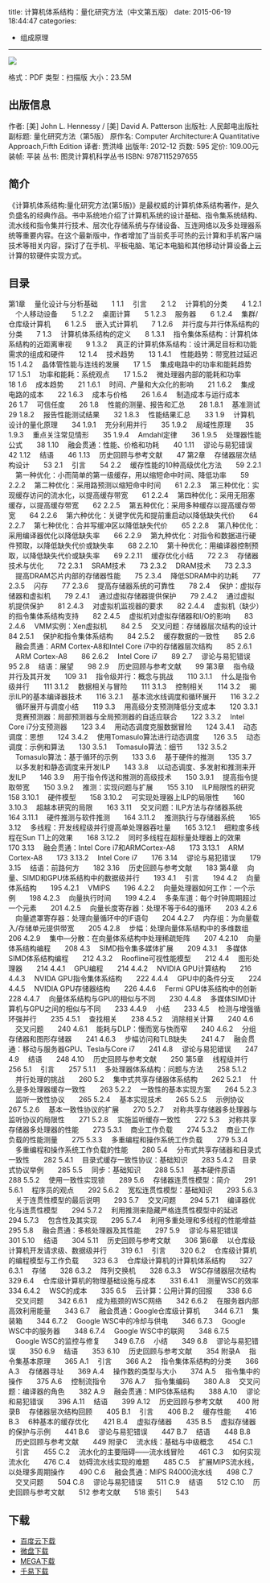 title: 计算机体系结构：量化研究方法（中文第五版）
date: 2015-06-19 18:44:47
categories:
  - 组成原理
---

![](http://img3.douban.com/lpic/s24869024.jpg)

格式：PDF
类型：扫描版
大小：23.5M

<!--more-->

## 出版信息 ##

作者: [美] John L. Hennessy / [美] David A. Patterson 
出版社: 人民邮电出版社
副标题: 量化研究方法（第5版）
原作名: Computer Architecture:A Quantitative Approach,Fifth Edition
译者: 贾洪峰 
出版年: 2012-12
页数: 595
定价: 109.00元
装帧: 平装
丛书: 图灵计算机科学丛书
ISBN: 9787115297655

## 简介 ##

《计算机体系结构:量化研究方法(第5版)》是最权威的计算机体系结构著作，是久负盛名的经典作品。书中系统地介绍了计算机系统的设计基础、指令集系统结构、流水线和指令集并行技术、层次化存储系统与存储设备、互连网络以及多处理器系统等重要内容。在这个最新版中，作者增加了当前炙手可热的云计算和手机客户端技术等相关内容，探讨了在手机、平板电脑、笔记本电脑和其他移动计算设备上云计算的软硬件实现方式。

## 目录 ##

第1章 　量化设计与分析基础　　1
1.1 　引言　　2
1.2 　计算机的分类　　4
1.2.1 　个人移动设备　　5
1.2.2 　桌面计算　　5
1.2.3 　服务器　　6
1.2.4 　集群/仓库级计算机　　6
1.2.5 　嵌入式计算机　　7
1.2.6 　并行度与并行体系结构的分类　　7
1.3 　计算机体系结构的定义　　8
1.3.1 　指令集体系结构：计算机体系结构的近距离审视　　9
1.3.2 　真正的计算机体系结构：设计满足目标和功能需求的组成和硬件　　12
1.4 　技术趋势　　13
1.4.1 　性能趋势：带宽胜过延迟　　15
1.4.2 　晶体管性能与连线的发展　　17
1.5 　集成电路中的功率和能耗趋势　　17
1.5.1 　功率和能耗：系统观点　　17
1.5.2 　微处理器内部的能耗和功率　　18
1.6 　成本趋势　　21
1.6.1 　时间、产量和大众化的影响　　21
1.6.2 　集成电路的成本　　22
1.6.3 　成本与价格　　26
1.6.4 　制造成本与运行成本　　26
1.7 　可信任度　　26
1.8 　性能的测量、报告和汇总　　28
1.8.1 　基准测试　　29
1.8.2 　报告性能测试结果　　32
1.8.3 　性能结果汇总　　33
1.9 　计算机设计的量化原理　　34
1.9.1 　充分利用并行　　35
1.9.2 　局域性原理　　35
1.9.3 　重点关注常见情形　　35
1.9.4 　Amdahl定律　　36
1.9.5 　处理器性能公式　　38
1.10 　融会贯通：性能、价格和功耗　　40
1.11 　谬论与易犯错误　　42
1.12 　结语　　46
1.13 　历史回顾与参考文献　　47
第2章 　存储器层次结构设计　　53
2.1 　引言　　54
2.2 　缓存性能的10种高级优化方法　　59
2.2.1 　第一种优化：小而简单的第一级缓存，用以缩短命中时间、降低功率　　59
2.2.2 　第二种优化：采用路预测以缩短命中时间　　61
2.2.3 　第三种优化：实现缓存访问的流水化，以提高缓存带宽　　61
2.2.4 　第四种优化：采用无阻塞缓存，以提高缓存带宽　　62
2.2.5 　第五种优化：采用多种缓存以提高缓存带宽　　64
2.2.6 　第六种优化：关键字优先和提前重启动以降低缺失代价　　64
2.2.7 　第七种优化：合并写缓冲区以降低缺失代价　　65
2.2.8 　第八种优化：采用编译器优化以降低缺失率　　66
2.2.9 　第九种优化：对指令和数据进行硬件预取，以降低缺失代价或缺失率　　68
2.2.10 　第十种优化：用编译器控制预取，以降低缺失代价或缺失率　　69
2.2.11 　缓存优化小结　　72
2.3 　存储器技术与优化　　72
2.3.1 　SRAM技术　　73
2.3.2 　DRAM技术　　73
2.3.3 　提高DRAM芯片内部的存储器性能　　75
2.3.4 　降低SDRAM中的功耗　　77
2.3.5 　闪存　　77
2.3.6 　提高存储器系统的可靠性　　78
2.4 　保护：虚拟存储器和虚拟机　　79
2.4.1 　通过虚拟存储器提供保护　　79
2.4.2 　通过虚拟机提供保护　　81
2.4.3 　对虚拟机监视器的要求　　82
2.4.4 　虚拟机（缺少）的指令集体系结构支持　　82
2.4.5 　虚拟机对虚拟存储器和I/O的影响　　83
2.4.6 　VMM实例：Xen虚拟机　　84
2.5 　交叉问题：存储器层次结构的设计　　84
2.5.1 　保护和指令集体系结构　　84
2.5.2 　缓存数据的一致性　　85
2.6 　融会贯通：ARM Cortex-A8和Intel Core i7中的存储器层次结构　　85
2.6.1 　ARM Cortex-A8　　86
2.6.2 　Intel Core i7　　89
2.7 　谬论与易犯错误　　95
2.8 　结语：展望　　98
2.9 　历史回顾与参考文献　　99
第3章 　指令级并行及其开发　　109
3.1 　指令级并行：概念与挑战　　110
3.1.1 　什么是指令级并行　　111
3.1.2 　数据相关与冒险　　111
3.1.3 　控制相关　　114
3.2 　揭示ILP的基本编译器技术　　116
3.2.1 　基本流水线调度和循环展开　　116
3.2.2 　循环展开与调度小结　　119
3.3 　用高级分支预测降低分支成本　　120
3.3.1 　竞赛预测器：局部预测器与全局预测器的自适应联合　　122
3.3.2 　Intel Core i7分支预测器　　123
3.4 　用动态调度克服数据冒险　　124
3.4.1 　动态调度：思想　　124
3.4.2 　使用Tomasulo算法进行动态调度　　126
3.5 　动态调度：示例和算法　　130
3.5.1 　Tomasulo算法：细节　　132
3.5.2 　Tomasulo算法：基于循环的示例　　133
3.6 　基于硬件的推测　　135
3.7 　以多发射和静态调度来开发ILP　　143
3.8 　以动态调度、多发射和推测来开发ILP　　146
3.9 　用于指令传送和推测的高级技术　　150
3.9.1 　提高指令提取带宽　　150
3.9.2 　推测：实现问题与扩展　　155
3.10 　ILP局限性的研究　　158
3.10.1 　硬件模型　　158
3.10.2 　可实现处理器上ILP的局限性　　160
3.10.3 　超越本研究的局限　　163
3.11 　交叉问题：ILP方法与存储器系统　　164
3.11.1 　硬件推测与软件推测　　164
3.11.2 　推测执行与存储器系统　　165
3.12 　多线程：开发线程级并行提高单处理器吞吐量　　165
3.12.1 　细粒度多线程在Sun T1上的效果　　168
3.12.2 　同时多线程在超标量处理器上的效果　　170
3.13 　融会贯通：Intel Core i7和ARMCortex-A8　　173
3.13.1 　ARM Cortex-A8　　173
3.13.2 　Intel Core i7　　176
3.14 　谬论与易犯错误　　179
3.15 　结语：前路何方　　182
3.16 　历史回顾与参考文献　　183
第4章 　向量、SIMD和GPU体系结构中的数据级并行　　193
4.1 　引言　　194
4.2 　向量体系结构　　195
4.2.1 　VMIPS　　196
4.2.2 　向量处理器如何工作：一个示例　　198
4.2.3 　向量执行时间　　199
4.2.4 　多条车道：每个时钟周期超过一个元素　　201
4.2.5 　向量长度寄存器：处理不等于64的循环　　203
4.2.6 　向量遮罩寄存器：处理向量循环中的IF语句　　204
4.2.7 　内存组：为向量载入/存储单元提供带宽　　205
4.2.8 　步幅：处理向量体系结构中的多维数组　　206
4.2.9 　集中—分散：在向量体系结构中处理稀疏矩阵　　207
4.2.10 　向量体系结构编程　　208
4.3 　SIMD指令集多媒体扩展　　209
4.3.1 　多媒体SIMD体系结构编程　　212
4.3.2 　Roofline可视性能模型　　212
4.4 　图形处理器　　214
4.4.1 　GPU编程　　214
4.4.2 　NVIDIA GPU计算结构　　216
4.4.3 　NVIDA GPU指令集体系结构　　222
4.4.4 　GPU中的条件分支　　224
4.4.5 　NVIDIA GPU存储器结构　　226
4.4.6 　Fermi GPU体系结构中的创新　　228
4.4.7 　向量体系结构与GPU的相似与不同　　230
4.4.8 　多媒体SIMD计算机与GPU之间的相似与不同　　233
4.4.9 　小结　　233
4.5 　检测与增强循环强并行　　235
4.5.1 　查找相关　　238
4.5.2 　消除相关计算　　240
4.6 　交叉问题　　240
4.6.1 　能耗与DLP：慢而宽与快而窄　　240
4.6.2 　分组存储器和图形存储器　　241
4.6.3 　步幅访问和TLB缺失　　241
4.7 　融会贯通：移动与服务器GPU、Tesla与Core i7　　241
4.8 　谬论与易犯错误　　247
4.9 　结语　　248
4.10 　历史回顾与参考文献　　250
第5章 　线程级并行　　256
5.1 　引言　　257
5.1.1 　多处理器体系结构：问题与方法　　258
5.1.2 　并行处理的挑战　　260
5.2 　集中式共享存储器体系结构　　262
5.2.1 　什么是多处理器缓存一致性　　263
5.2.2 　一致性的基本实现方案　　264
5.2.3 　监听一致性协议　　265
5.2.4 　基本实现技术　　265
5.2.5 　示例协议　　267
5.2.6 　基本一致性协议的扩展　　270
5.2.7 　对称共享存储器多处理器与监听协议的局限性　　271
5.2.8 　实施监听缓存一致性　　272
5.3 　对称共享存储器多处理器的性能　　273
5.3.1 　商业工作负载　　274
5.3.2 　商业工作负载的性能测量　　275
5.3.3 　多重编程和操作系统工作负载　　279
5.3.4 　多重编程和操作系统工作负载的性能　　280
5.4 　分布式共享存储器和目录式一致性　　282
5.4.1 　目录式缓存一致性协议：基础知识　　283
5.4.2 　目录式协议举例　　285
5.5 　同步：基础知识　　288
5.5.1 　基本硬件原语　　288
5.5.2 　使用一致性实现锁　　289
5.6 　存储器连贯性模型：简介　　291
5.6.1 　程序员的观点　　292
5.6.2 　宽松连贯性模型：基础知识　　293
5.6.3 　关于连贯性模型的最后说明　　293
5.7 　交叉问题　　294
5.7.1 　编译器优化与连贯性模型　　294
5.7.2 　利用推测来隐藏严格连贯性模型中的延迟　　294
5.7.3 　包含性及其实现　　295
5.7.4 　利用多重处理和多线程的性能增益　　295
5.8 　融会贯通：多核处理器及其性能　　297
5.9 　谬论与易犯错误　　301
5.10 　结语　　304
5.11 　历史回顾与参考文献　　306
第6章 　以仓库级计算机开发请求级、数据级并行　　319
6.1 　引言　　320
6.2 　仓库级计算机的编程模型与工作负载　　323
6.3 　仓库级计算机的计算机体系结构　　327
6.3.1 　存储　　328
6.3.2 　阵列交换机　　328
6.3.3 　WSC存储器层次结构　　329
6.4 　仓库级计算机的物理基础设施与成本　　331
6.4.1 　测量WSC的效率　　334
6.4.2 　WSC的成本　　335
6.5 　云计算：公用计算的回报　　338
6.6 　交叉问题　　342
6.6.1 　成为瓶颈的WSC网络　　342
6.6.2 　在服务器内部高效利用能量　　343
6.7 　融会贯通：Google仓库级计算机　　344
6.7.1 　集装箱　　344
6.7.2 　Google WSC中的冷却与供电　　346
6.7.3 　Google WSC中的服务器　　348
6.7.4 　Google WSC中的联网　　348
6.7.5 　Google WSC的监控与修复　　349
6.7.6 　小结　　349
6.8 　谬论与易犯错误　　350
6.9 　结语　　353
6.10 　历史回顾与参考文献　　354
附录A 　指令集基本原理　　365
A.1 　引言　　366
A.2 　指令集体系结构的分类　　366
A.3 　存储器寻址　　369
A.4 　操作数的类型与大小　　374
A.5 　指令集中的操作　　375
A.6 　控制流指令　　376
A.7 　指令集编码　　380
A.8 　交叉问题：编译器的角色　　382
A.9 　融会贯通：MIPS体系结构　　388
A.10 　谬论和易犯错误　　396
A.11 　结语　　399
A.12 　历史回顾与参考文献　　400
附录B 　存储器层次结构回顾　　405
B.1 　引言　　406
B.2 　缓存性能　　416
B.3 　6种基本的缓存优化　　421
B.4 　虚拟存储器　　435
B.5 　虚拟存储器的保护与示例　　441
B.6 　谬论与易犯错误　　447
B.7 　结语　　448
B.8 　历史回顾与参考文献　　449
附录C 　流水线：基础与中级概念　　454
C.1 　引言　　455
C.2 　流水化的主要阻碍——流水线冒险　　461
C.3 　如何实现流水化　　476
C.4 　妨碍流水线实现的难题　　485
C.5 　扩展MIPS流水线，以处理多周期操作　　490
C.6 　融会贯通：MIPS R4000流水线　　498
C.7 　交叉问题　　504
C.8 　谬论与易犯错误　　511
C.9 　结语　　512
C.10 　历史回顾与参考文献　　512
参考文献　　518
索引　　543

## 下载 ##

+ [百度云下载](http://pan.baidu.com/s/1i3FA5Hr)
+ [微盘下载](http://vdisk.weibo.com/s/aADaW4YRFB5oQ)
+ [MEGA下载](https://mega.co.nz/#!bcEwBLqa!eyfUOsz9hS2YOpSTODoOPrOk4Dkq2aIQF_2d_ITABLA)
+ [千易下载](http://1000eb.com/1gggi)
